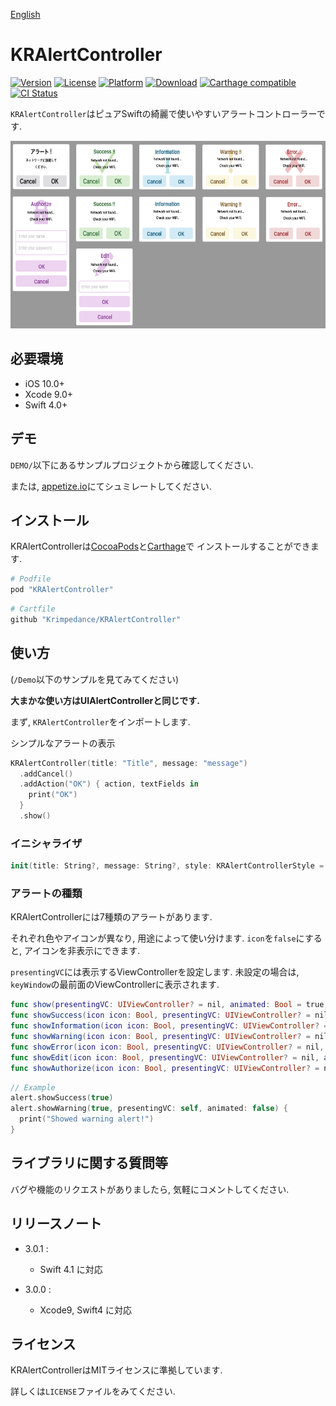 [English](./README.md)

# KRAlertController

[![Version](https://img.shields.io/cocoapods/v/KRAlertController.svg?style=flat)](http://cocoapods.org/pods/KRAlertController)
[![License](https://img.shields.io/cocoapods/l/KRAlertController.svg?style=flat)](http://cocoapods.org/pods/KRAlertController)
[![Platform](https://img.shields.io/cocoapods/p/KRAlertController.svg?style=flat)](http://cocoapods.org/pods/KRAlertController)
[![Download](https://img.shields.io/cocoapods/dt/KRAlertController.svg?style=flat)](http://cocoapods.org/pods/KRAlertController)
[![Carthage compatible](https://img.shields.io/badge/Carthage-compatible-4BC51D.svg?style=flat)](https://github.com/Carthage/Carthage)
[![CI Status](http://img.shields.io/travis/krimpedance/KRAlertController.svg?style=flat)](https://travis-ci.org/krimpedance/KRAlertController)

`KRAlertController`はピュアSwiftの綺麗で使いやすいアラートコントローラーです.

<img src="https://github.com/krimpedance/Resources/blob/master/KRAlertController/styles.png" height=300>

## 必要環境
- iOS 10.0+
- Xcode 9.0+
- Swift 4.0+

## デモ
`DEMO/`以下にあるサンプルプロジェクトから確認してください.

または, [appetize.io](https://appetize.io/app/jc2066a1jncndy2uet7wkp0ykg)にてシュミレートしてください.

## インストール
KRAlertControllerは[CocoaPods](http://cocoapods.org)と[Carthage](https://github.com/Carthage/Carthage)で
インストールすることができます.

```ruby
# Podfile
pod "KRAlertController"
```

```ruby
# Cartfile
github "Krimpedance/KRAlertController"
```

## 使い方
(`/Demo`以下のサンプルを見てみてください)

**大まかな使い方はUIAlertControllerと同じです.**

まず, `KRAlertController`をインポートします.

シンプルなアラートの表示

```Swift
KRAlertController(title: "Title", message: "message")
  .addCancel()
  .addAction("OK") { action, textFields in
    print("OK")
  }
  .show()
```

### イニシャライザ
```Swift
init(title: String?, message: String?, style: KRAlertControllerStyle = .Alert)
```

### アラートの種類
KRAlertControllerには7種類のアラートがあります.

それぞれ色やアイコンが異なり, 用途によって使い分けます.
`icon`を`false`にすると, アイコンを非表示にできます.

`presentingVC`には表示するViewControllerを設定します.
未設定の場合は, `keyWindow`の最前面のViewControllerに表示されます.

```Swift
func show(presentingVC: UIViewController? = nil, animated: Bool = true, completion: (() -> ())? = nil)
func showSuccess(icon icon: Bool, presentingVC: UIViewController? = nil, animated: Bool = true, completion: (() -> ())? = nil)
func showInformation(icon icon: Bool, presentingVC: UIViewController? = nil, animated: Bool = true, completion: (() -> ())? = nil)
func showWarning(icon icon: Bool, presentingVC: UIViewController? = nil, animated: Bool = true, completion: (() -> ())? = nil)
func showError(icon icon: Bool, presentingVC: UIViewController? = nil, animated: Bool = true, completion: (() -> ())? = nil)
func showEdit(icon icon: Bool, presentingVC: UIViewController? = nil, animated: Bool = true, completion: (() -> ())? = nil)
func showAuthorize(icon icon: Bool, presentingVC: UIViewController? = nil, animated: Bool = true, completion: (() -> ())? = nil)
```

```Swift
// Example
alert.showSuccess(true)
alert.showWarning(true, presentingVC: self, animated: false) {
  print("Showed warning alert!")
}
```

## ライブラリに関する質問等
バグや機能のリクエストがありましたら, 気軽にコメントしてください.

## リリースノート
+ 3.0.1 :
  - Swift 4.1 に対応

+ 3.0.0 :
  - Xcode9, Swift4 に対応

## ライセンス
KRAlertControllerはMITライセンスに準拠しています.

詳しくは`LICENSE`ファイルをみてください.
